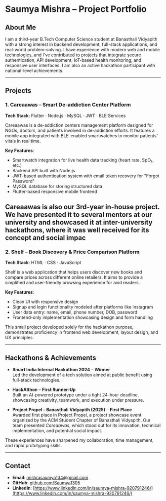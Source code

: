 # Saumya Mishra – Project Portfolio

## About Me

I am a third-year B.Tech Computer Science student at Banasthali Vidyapith with a strong interest in backend development, full-stack applications, and real-world problem-solving. I have experience with modern web and mobile technologies, and I've contributed to projects that integrate secure authentication, API development, IoT-based health monitoring, and responsive user interfaces. I am also an active hackathon participant with national-level achievements.

---

## Projects

### 1. Careaawas – Smart De-addiction Center Platform  
**Tech Stack**: Flutter · Node.js · MySQL · JWT · BLE Services  

Careaawas is a de-addiction centers management platform designed for NGOs, doctors, and patients involved in de-addiction efforts. It features a mobile app integrated with BLE-enabled smartwatches to monitor patients' vitals in real time.

**Key Features**:
- Smartwatch integration for live health data tracking (heart rate, SpO₂, etc.)
- Backend API built with Node.js
- JWT-based authentication system with email token recovery for "Forgot Password"
- MySQL database for storing structured data
- Flutter-based responsive mobile frontend

Careaawas is also our 3rd-year in-house project. We have presented it to several mentors at our university and showcased it at inter-university hackathons, where it was well received for its concept and social impac
---

### 2. Shelf – Book Discovery & Price Comparison Platform  
**Tech Stack**: HTML · CSS · JavaScript  

Shelf is a web application that helps users discover new books and compare prices across different online retailers. It aims to provide a simplified and user-friendly browsing experience for avid readers.

**Key Features**:
- Clean UI with responsive design
- Signup and login functionality modeled after platforms like Instagram
- User data entry: name, email, phone number, DOB, password
- Frontend-only implementation showcasing design and form handling

This small project developed solely for the hackathon purpose, demonstrates proficiency in frontend web development, layout design, and UX principles.

---

## Hackathons & Achievements

- **Smart India Internal Hackathon 2024** – **Winner**  
  Led the development of a tech solution aimed at public benefit using full-stack technologies.

- **HackAIthon** – **First Runner-Up**  
  Built an AI-powered prototype under a tight 24-hour deadline, showcasing creativity, teamwork, and execution under pressure.

- **Project Propel – Banasthali Vidyapith (2025)** – **First Place**  
  Awarded first place in Project Propel, a project showcase event organized by the ACM Student Chapter of Banasthali 
  Vidyapith. Our team presented *Careaawas*, which stood out for its innovation, technical implementation, and potential 
  social impact.


These experiences have sharpened my collaboration, time management, and rapid prototyping skills.

---

## Contact

- **Email**: mishrasaumya134@gmail.com  
- **GitHub**: [github.com/Saumya1305](https://github.com/Saumya1305)  
- **LinkedIn**: [https://www.linkedin.com/in/saumya-mishra-920791246/](https://www.linkedin.com/in/saumya-mishra-920791246/)

